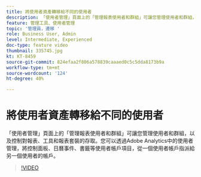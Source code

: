 ```yaml
---
title: 將使用者資產轉移給不同的使用者
description: 「使用者管理」頁面上的「管理報表使用者和群組」可讓您管理使用者和群組，以及控制對報表、工具和報表套裝的存取。您可以透過Adobe Analytics中的使用者管理，將控制面板、日曆事件、書籤等使用者帳戶項目，從一個使用者帳戶指派給另一個使用者的帳戶。
feature: 管理工具、使用者管理
topic: '管理員，遷移 '
role: Business User, Admin
level: Intermediate, Experienced
doc-type: feature video
thumbnail: 335745.jpg
kt: KT-8459
source-git-commit: 824efaa2f806a578839caaaed0c5c5dda8173b9a
workflow-type: tm+mt
source-wordcount: '124'
ht-degree: 40%

---
```



# 將使用者資產轉移給不同的使用者

「使用者管理」頁面上的「管理報表使用者和群組」可讓您管理使用者和群組，以及控制對報表、工具和報表套裝的存取。您可以透過Adobe Analytics中的使用者管理，將控制面板、日曆事件、書籤等使用者帳戶項目，從一個使用者帳戶指派給另一個使用者的帳戶。


>[!VIDEO](https://video.tv.adobe.com/v/335745/?quality=12&learn=on)
